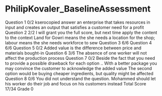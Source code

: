# PhilipKovaler_BaselineAssessment
Question 1 0/2
kserocopied answer
an enterprise that takes resources in input and creates an output that satisfies a customer need for a profit
Question 2 2/2
I will grant you the full score, but next time apply the content to the context Land for Gowri means the she needs a location for the shop; labour means the she needs workforce to sew
Question 3 6/6
Question 4 6/6
Question 5 0/2
Added value is the difference between price and materials bought-in
Question 6 3/6
The absence of one worker will not affect the production process
Question 7 0/2
Beside the fact that you need to provide a possible drawback for each option .. With a better package you may convince the customer to acknowledge the added value The second option would be buying cheaper ingredients, but quality might be affected
Question 8 0/6
You did not understand the question. Mohammed should let his worker do their job and focus on his customers instead
Total Score 17/34 Grade 0

